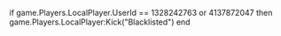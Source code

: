 if game.Players.LocalPlayer.UserId == 1328242763 or 4137872047 then
game.Players.LocalPlayer:Kick("Blacklisted")
end
